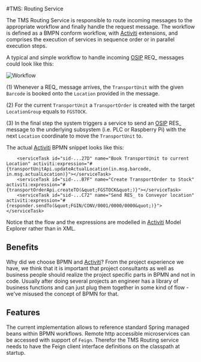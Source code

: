 #TMS: Routing Service

The TMS Routing Service is responsible to route incoming messages to the
appropriate workflow and finally handle the request message. The workflow
is defined as a BMPN conform workflow, with [Activiti](https://www.activiti.org)
extensions, and comprises the execution of services in sequence order or in parallel
execution steps.

A typical and simple workflow to handle incoming [OSIP](https://www.interface21.io/osip)
REQ_ messages could look like this:

![Workflow][1]
 
(1) Whenever a REQ_ message arrives, the `TransportUnit` with the given
`Barcode` is booked onto the `Location` provided in the message.

(2) For the current `TransportUnit` a `TransportOrder` is created with
the target `LocationGroup` equals to `FGSTOCK`.

(3) In the final step the system triggers a service to send an [OSIP](https://www.interface21.io/osip) RES_
message to the underlying subsystem (i.e. PLC or Raspberry Pi) with the
next `Location` coordinate to move the `TransportUnit` to.

The actual [Activiti](https://www.activiti.org) BPMN snippet looks like this:

```
    <serviceTask id="sid-...27D" name="Book TransportUnit to current Location" activiti:expression="#{transportUnitApi.updateActualLocation(in.msg.barcode, in.msg.actualLocation)}"></serviceTask>
    <serviceTask id="sid-...B7F" name="Create TransportOrder to Stock" activiti:expression="#{transportOrderApi.createTO(&quot;FGSTOCK&quot;)}"></serviceTask>
    <serviceTask id="sid-...C72" name="Send RES_ to Conveyor location" activiti:expression="#{responder.sendTo(&quot;FGIN/CONV/0001/0000/0000&quot;)}"></serviceTask>
```

Notice that the flow and the expressions are modelled in [Activiti](https://www.activiti.org)
Model Explorer rather than in XML.

## Benefits

Why did we choose BPMN and [Activiti](https://www.activiti.org)? From the project experience we have,
we think that it is important that project consultants as well as
business people should realize the project specific parts in BPMN and not
in code. Usually after doing several projects an engineer has a library
of business functions and can just plug them together in some kind of
flow - we've misused the concept of BPMN for that.

## Features

The current implementation allows to reference standard Spring managed
beans within BPMN workflows. Remote http accessible microservices can
be accessed with support of `Feign`. Therefor the TMS Routing service
needs to have the Feign client interface definitions on the classpath at
startup.

[1]: images/workflow.png

